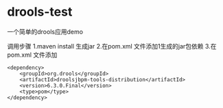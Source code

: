 # drools-test
一个简单的drools应用demo

调用步骤
1.maven install 生成jar
2.在pom.xml 文件添加1生成的jar包依赖
3.在pom.xml 文件添加
<!-- https://mvnrepository.com/artifact/org.drools/droolsjbpm-tools-distribution -->
	<dependency>
		<groupId>org.drools</groupId>
		<artifactId>droolsjbpm-tools-distribution</artifactId>
		<version>6.3.0.Final</version>
		<type>pom</type>
	</dependency>